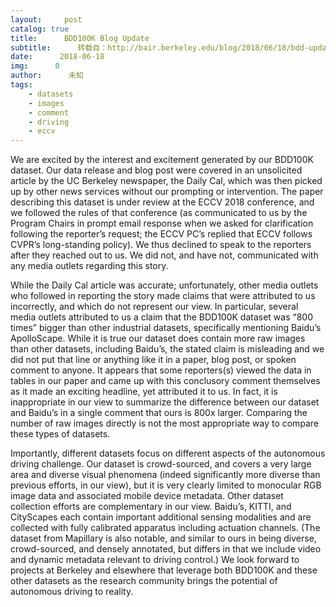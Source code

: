 ```yaml
---
layout:     post
catalog: true
title:      BDD100K Blog Update
subtitle:      转载自：http://bair.berkeley.edu/blog/2018/06/18/bdd-update/
date:      2018-06-18
img:      0
author:      未知
tags:
    - datasets
    - images
    - comment
    - driving
    - eccv
---
```


We are excited by the interest and excitement generated by our BDD100K dataset.
Our data release and blog post were covered in an unsolicited article by
the UC Berkeley newspaper, the Daily Cal, which was then picked up by other news
services without our prompting or intervention. The paper describing this
dataset is under review at the ECCV 2018 conference, and we followed the rules
of that conference (as communicated to us by the Program Chairs in prompt email
response when we asked for clarification following the reporter’s request; the
ECCV PC’s replied that ECCV follows CVPR’s long-standing policy). We thus
declined to speak to the reporters after they reached out to us. We did not, and
have not, communicated with any media outlets regarding this story.

While the Daily Cal article was accurate; unfortunately, other media outlets who
followed in reporting the story made claims that were attributed to us
incorrectly, and which do not represent our view. In particular, several media
outlets attributed to us a claim that the BDD100K dataset was “800 times” bigger
than other industrial datasets, specifically mentioning Baidu’s ApolloScape.
While it is true our dataset does contain more raw images than other datasets,
including Baidu’s, the stated claim is misleading and we did not put that line
or anything like it in a paper, blog post, or spoken comment to anyone. It
appears that some reporters(s) viewed the data in tables in our paper and came
up with this conclusory comment themselves as it made an exciting headline, yet
attributed it to us. In fact, it is inappropriate in our view to summarize the
difference between our dataset and Baidu’s in a single comment that ours is 800x
larger. Comparing the number of raw images directly is not the most appropriate
way to compare these types of datasets.

Importantly, different datasets focus on different aspects of the autonomous
driving challenge. Our dataset is crowd-sourced, and covers a very large area
and diverse visual phenomena (indeed significantly more diverse than previous
efforts, in our view), but it is very clearly limited to monocular RGB image
data and associated mobile device metadata. Other dataset collection efforts are
complementary in our view. Baidu’s, KITTI, and CityScapes each contain important
additional sensing modalities and are collected with fully calibrated apparatus
including actuation channels. (The dataset from Mapillary is also notable, and
similar to ours in being diverse, crowd-sourced, and densely annotated, but
differs in that we include video and dynamic metadata relevant to driving
control.) We look forward to projects at Berkeley and elsewhere that leverage
both BDD100K and these other datasets as the research community brings the
potential of autonomous driving to reality.
